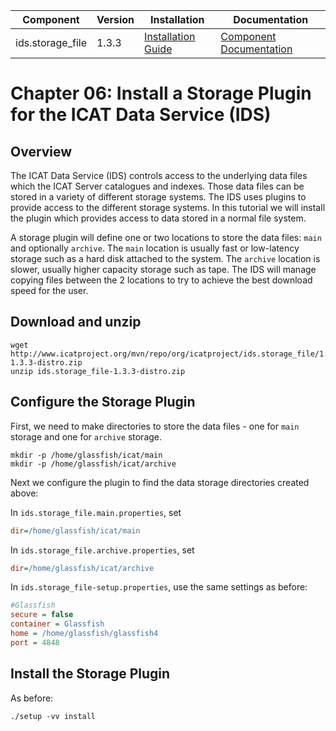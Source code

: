 | Component         | Version | Installation                                                                                      | Documentation |
| ---------         | ------- | ------------                                                                                      | ------------- |
| ids.storage_file  | 1.3.3   | [Installation Guide](https://repo.icatproject.org/site/ids/storage_file/1.3.3/installation.html)  | [Component Documentation](https://icatproject.org/user-documentation/icat-data-service) |

Chapter 06: Install a Storage Plugin for the ICAT Data Service (IDS)
===================================================================

Overview
--------

The ICAT Data Service (IDS) controls access to the underlying data files which the ICAT Server catalogues and indexes. Those data files can be stored in a variety of different storage systems. The IDS uses plugins to provide access to the different storage systems. In this tutorial we will install the plugin which provides access to data stored in a normal file system.

A storage plugin will define one or two locations to store the data files: `main` and optionally `archive`. The `main` location is usually fast or low-latency storage such as a hard disk attached to the system. The `archive` location is slower, usually higher capacity storage such as tape. The IDS will manage copying files between the 2 locations to try to achieve the best download speed for the user.

Download and unzip
------------------
```Shell
wget http://www.icatproject.org/mvn/repo/org/icatproject/ids.storage_file/1.3.3/ids.storage_file-1.3.3-distro.zip
unzip ids.storage_file-1.3.3-distro.zip
```

Configure the Storage Plugin
----------------------------

First, we need to make directories to store the data files - one for `main` storage and one for `archive` storage. 
```Shell
mkdir -p /home/glassfish/icat/main
mkdir -p /home/glassfish/icat/archive
```

Next we configure the plugin to find the data storage directories created above:

In `ids.storage_file.main.properties`, set
```INI
dir=/home/glassfish/icat/main
```
In `ids.storage_file.archive.properties`, set
```INI
dir=/home/glassfish/icat/archive
```

In `ids.storage_file-setup.properties`, use the same settings as before:
```INI
#Glassfish
secure = false
container = Glassfish
home = /home/glassfish/glassfish4
port = 4848
```

Install the Storage Plugin
--------------------------
As before:
```Shell
./setup -vv install
```
